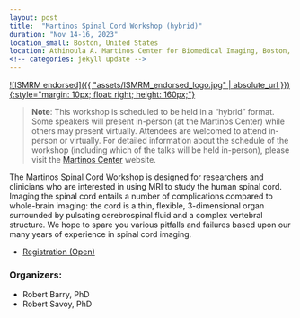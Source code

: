 ```yaml
---
layout: post
title:  "Martinos Spinal Cord Workshop (hybrid)"
duration: "Nov 14-16, 2023"
location_small: Boston, United States
location: Athinoula A. Martinos Center for Biomedical Imaging, Boston, Massachusetts, United States
<!-- categories: jekyll update -->
---
```


[![ISMRM endorsed]({{ "assets/ISMRM_endorsed_logo.jpg" | absolute_url }}){:style="margin: 10px; float: right; height: 160px;"}](https://www.ismrm.org)

> **Note**: This workshop is scheduled to be held in a “hybrid” format. Some speakers will present in-person (at the Martinos Center) while others may present virtually. Attendees are welcomed to attend in-person or virtually. For detailed information about the schedule of the workshop (including which of the talks will be held in-person), please visit the [Martinos Center](https://education.martinos.org/home/martinos-spinal-cord-workshop/) website.

The Martinos Spinal Cord Workshop is designed for researchers and clinicians who are interested in using MRI to study the human spinal cord. 
Imaging the spinal cord entails a number of complications compared to whole-brain imaging: the cord is a thin, flexible, 3-dimensional organ surrounded 
by pulsating cerebrospinal fluid and a complex vertebral structure. We hope to spare you various pitfalls and failures based upon our many years of 
experience in spinal cord imaging.

- [Registration (Open)](https://education.martinos.org/home/martinos-spinal-cord-workshop/)

### Organizers:

- Robert Barry, PhD
- Robert Savoy, PhD

